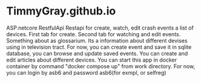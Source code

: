 # TimmyGray.github.io
ASP.netcore RestfulApi
Restapi for create, watch, edit crash events a list of devices.
First tab for create.
Second tab for watching and edit events.
Something about as glossarium. Its a information about different devises using in television tract.
For now, you can create event and save it in sqlite database, you can browse and update saved events.
You can create and edit articles about different devices.
You can start this app in docker container by command "docker compose up" from work directory.
For now, you can login by asb6 and password asb6(for exmpl, or selfreg)

